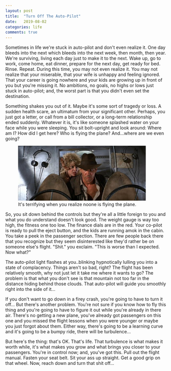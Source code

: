 ```yaml
---
layout: post
title:  "Turn Off The Auto-Pilot"
date:   2019-08-02
categories: life
comments: true
---
```


Sometimes in life we're stuck in auto-pilot and don't even realize it.  One day bleeds into the next which bleeds into the next week, then month, then year.  We're surviving, living each day just to make it to the next.  Wake up, go to work, come home, eat dinner, prepare for the next day, get ready for bed.  Rinse. Repeat.  During this time, you may not even realize it.  You may not realize that your miserable, that your wife is unhappy and feeling ignored.  That your career is going nowhere and your kids are growing up in front of you but you're missing it.  No ambitions, no goals, no highs or lows just stuck in auto-pilot; and, the worst part is that you didn't even set the destination.

Something shakes you out of it.  Maybe it's some sort of tragedy or loss.  A sudden health scare, an ultimatum from your significant other.  Perhaps, you just got a letter, or call from a bill collector, or a long-term relationship ended suddenly.  Whatever it is, it's like someone splashed water on your face while you were sleeping.  You sit bolt-upright and look around: Where am I?  How did I get here?  Who is flying the plane?  And...where are we even going?

<figure class="image">
	<img src="/images/auto-pilot-1.jpg" style="text-align:center"/>
	<figcaption>It's terrifying when you realize noone is flying the plane.</figcaption>
</figure>

So, you sit down behind the controls but they're all a little foreign to you and what you do understand doesn't look good.  The weight gauge is way too high, the fitness one too low.  The finance dials are in the red.  Your co-pilot is ready to pull the eject button, and the kids are running amok in the cabin.   You take a peek in the passenger section.  There are few people back there that you recognize but they seem disinterested like they'd rather be on someone else's flight.  "Shit." you exclaim.  "This is worse than I expected. Now what?"

The auto-pilot light flashes at you..blinking hypnotically lulling you into a state of complacency.  Things aren't so bad, right?  The flight has been relatively smooth, why not just let it take me where it wants to go?  The problem is that what you don't see is that mountain not too far in the distance hiding behind those clouds.  That auto-pilot will guide you smoothly right into the side of it...

If you don't want to go down in a firey crash, you're going to have to turn it off... But there's another problem.  You're not sure if you know how to fly this thing and you're going to have to figure it out while you're already in there air.  There's no getting a new plane, you've already got passengers on this one and you missed the flight lessons when you were younger or maybe you just forgot about them.  Either way, there's going to be a learning curve and it's going to be a bumpy ride, there will be turbulence... 

But here's the thing: that's OK.  That's life.  That turbulence is what makes it worth while, it's what makes you grow and what brings you closer to your passengers.  You're in control now; and, you've got this.  Pull out the flight manual.  Fasten your seat belt.  Sit your ass up straight.  Get a good grip on that wheel.  Now, reach down and turn that shit off...
